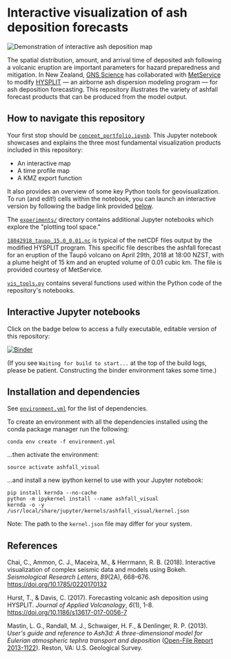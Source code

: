 # Interactive visualization of ash deposition forecasts
![](demonstration.gif "Demonstration of interactive ash deposition map")

The spatial distribution, amount, and arrival time of deposited ash following a volcanic eruption are important parameters for hazard preparedness and mitigation. In New Zealand, [GNS Science](https://www.gns.cri.nz/) has collaborated with [MetService](http://www.metservice.com/national/home) to modify [HYSPLIT](https://ready.arl.noaa.gov/HYSPLIT.php) &mdash; an airborne ash dispersion modeling program &mdash; for ash deposition forecasting. This repository illustrates the variety of ashfall forecast products that can be produced from the model output.

## How to navigate this repository
Your first stop should be [`concept_portfolio.ipynb`](concept_portfolio.ipynb). This Jupyter notebook showcases and explains the three most fundamental visualization products included in this repository:

* An interactive map
* A time profile map
* A KMZ export function

It also provides an overview of some key Python tools for geovisualization. To run (and edit!) cells within the notebook, you can launch an interactive version by following the badge link provided [below](#interactive-jupyter-notebooks).

The [`experiments/`](experiments) directory contains additional Jupyter notebooks which explore the "plotting tool space."

[`18042918_taupo_15.0_0.01.nc`](18042918_taupo_15.0_0.01.nc) is typical of the netCDF files output by the modified HYSPLIT program. This specific file describes the ashfall forecast for an eruption of the Taupō volcano on April 29th, 2018 at 18:00 NZST, with a plume height of 15 km and an erupted volume of 0.01 cubic km. The file is provided courtesy of MetService.

[`vis_tools.py`](vis_tools.py) contains several functions used within the Python code of the repository's notebooks.

## Interactive Jupyter notebooks
Click on the badge below to access a fully executable, editable version of this repository:

[![Binder](https://mybinder.org/badge.svg)](https://mybinder.org/v2/gh/liamtoney/ashfall_visual/master)

(If you see `Waiting for build to start...` at the top of the build logs, please be patient. Constructing the binder environment takes some time.)

## Installation and dependencies
See [`environment.yml`](environment.yml) for the list of dependencies.

To create an environment with all the dependencies installed using the conda package manager run the following:

```
conda env create -f environment.yml
```

...then activate the environment:

```
source activate ashfall_visual
```

...and install a new ipython kernel to use with your Jupyter notebook:

```
pip install kernda --no-cache
python -m ipykernel install --name ashfall_visual
kernda -o -y /usr/local/share/jupyter/kernels/ashfall_visual/kernel.json
```
Note: The path to the `kernel.json` file may differ for your system.

## References
Chai, C., Ammon, C. J., Maceira, M., & Herrmann, R. B. (2018). Interactive visualization of complex seismic data and models using Bokeh. *Seismological Research Letters*, *89*(2A), 668–676. <https://doi.org/10.1785/0220170132>

Hurst, T., & Davis, C. (2017). Forecasting volcanic ash deposition using HYSPLIT. *Journal of Applied Volcanology*, *6*(1), 1-8. <https://doi.org/10.1186/s13617-017-0056-7>

Mastin, L. G., Randall, M. J., Schwaiger, H. F., & Denlinger, R. P. (2013). *User's guide and reference to Ash3d: A three-dimensional model for Eulerian atmospheric tephra transport and deposition* ([Open-File Report 2013-1122](https://pubs.usgs.gov/of/2013/1122/pdf/ofr20131122.pdf)). Reston, VA: U.S. Geological Survey.